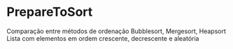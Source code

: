 # PrepareToSort
Comparação entre métodos de ordenação
Bubblesort, Mergesort, Heapsort
Lista com elementos em ordem crescente, decrescente e aleatória
